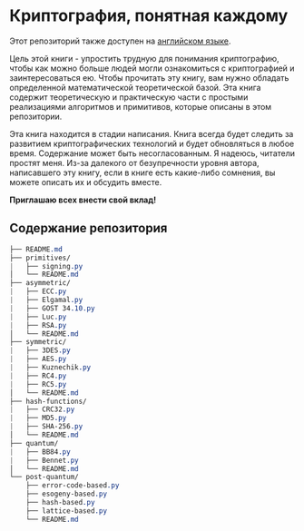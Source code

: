 # Криптография, понятная каждому
Этот репозиторий также доступен на [английском языке](readme.md).

Цель этой книги - упростить трудную для понимания криптографию, чтобы как можно больше людей могли ознакомиться с криптографией и заинтересоваться ею. Чтобы прочитать эту книгу, вам нужно обладать определенной математической теоретической базой. Эта книга содержит теоретическую и практическую части с простыми реализациями алгоритмов и примитивов, которые описаны в этом репозитории.

Эта книга находится в стадии написания. Книга всегда будет следить за развитием криптографических технологий и будет обновляться в любое время. Содержание может быть несогласованным. Я надеюсь, читатели простят меня. Из-за далекого от безупречности уровня автора, написавшего эту книгу, если в книге есть какие-либо сомнения, вы можете описать их и обсудить вместе. 

**Приглашаю всех внести свой вклад!**
## Содержание репозитория
```css
├── README.md
├── primitives/
|   ├── signing.py
│   └── README.md
├── asymmetric/
|   ├── ECC.py
|   ├── Elgamal.py
|   ├── GOST 34.10.py
|   ├── Luc.py
|   ├── RSA.py
│   └── README.md
├── symmetric/
|   ├── 3DES.py
|   ├── AES.py
|   ├── Kuznechik.py
|   ├── RC4.py
|   ├── RC5.py
│   └── README.md
├── hash-functions/
|   ├── CRC32.py
|   ├── MD5.py
|   ├── SHA-256.py
│   └── README.md
├── quantum/
|   ├── BB84.py
|   ├── Bennet.py
│   └── README.md
└── post-quantum/
    ├── error-code-based.py
    ├── esogeny-based.py
    ├── hash-based.py
    ├── lattice-based.py
    └── README.md